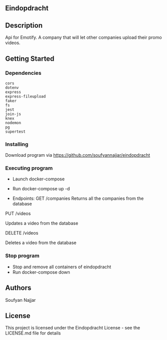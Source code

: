 ## Eindopdracht

## Description

Api for Emotify. A company that will let other companies upload their promo videos.

## Getting Started

### Dependencies

    cors
    dotenv
    express
    express-fileupload
    faker
    fs
    jest
    join-js
    knex
    nodemon
    pg
    supertest

### Installing

Download program via https://github.com/soufyannajjar/eindopdracht

### Executing program

* Launch docker-compose
* Run docker-compose up -d

* Endpoints:
GET /companies
Returns all the companies from the database

PUT /videos

Updates a video from the database

DELETE /videos

Deletes a video from the database

### Stop program 
* Stop and remove all containers of eindopdracht
* Run docker-compose down

## Authors

Soufyan Najjar

## License

This project is licensed under the Eindopdracht License - see the LICENSE.md file for details

